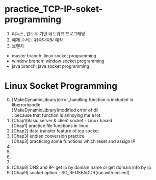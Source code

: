 # practice_TCP-IP-soket-programming
1. 리눅스, 윈도우 기반 네트워크 프로그래밍
2. 예제 순서는 뒤죽박죽일 예정
3. 브랜치
* master branch: linux socket programming
* window branch: window socket programming
* java branch: java socket programming


Linux Socket Programming
==================================
0. [MakeDynamicLibrary]error_handling function is included in liberrorhandle
<br>[MakeDynamicLibrary]modified error of dll
<br>: because that function is annoying me a lot.
1. [Chap1]Basic server & client socket - Linux based
<br>[Chap1] practice file functions in linux
2. [Chap2] data transfer feature of tcp socket
3. [Chap3] endian conversion practice
<br>[Chap3] practicing some functions which reset and assign IP
4. 
5. 
6. 
7. 
8. [Chap8] DNS and IP- get ip by domain name or get domain info by ip
9. [Chap9] socket option - SO_REUSEADDR(run with eclient)
